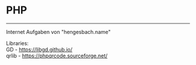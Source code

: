 # PHP
--------------------------------------------
Internet Aufgaben von "hengesbach.name" 

Libraries:<br />
GD - https://libgd.github.io/ <br />
qrlib - https://phpqrcode.sourceforge.net/ <br />